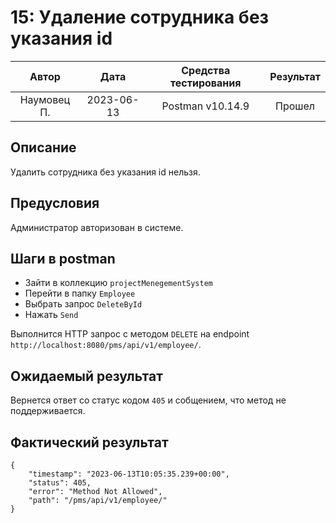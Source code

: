 # 15: Удаление сотрудника без указания id

|    Автор    |    Дата    | Средства тестирования | Результат |
|:-----------:|:----------:|:---------------------:|:---------:|
| Наумовец П. | 2023-06-13 |   Postman v10.14.9    |  Прошел   |

## Описание

Удалить сотрудника без указания id нельзя.

## Предусловия

Администратор авторизован в системе.

## Шаги в postman

* Зайти в коллекцию `projectMenegementSystem`
* Перейти в папку `Employee`
* Выбрать запрос `DeleteById`
* Нажать `Send`

Выполнится HTTP запрос с методом `DELETE` на endpoint `http://localhost:8080/pms/api/v1/employee/`.

## Ожидаемый результат

Вернется ответ со статус кодом `405` и собщением, что метод не поддерживается.

## Фактический результат

```
{
    "timestamp": "2023-06-13T10:05:35.239+00:00",
    "status": 405,
    "error": "Method Not Allowed",
    "path": "/pms/api/v1/employee/"
}
```
